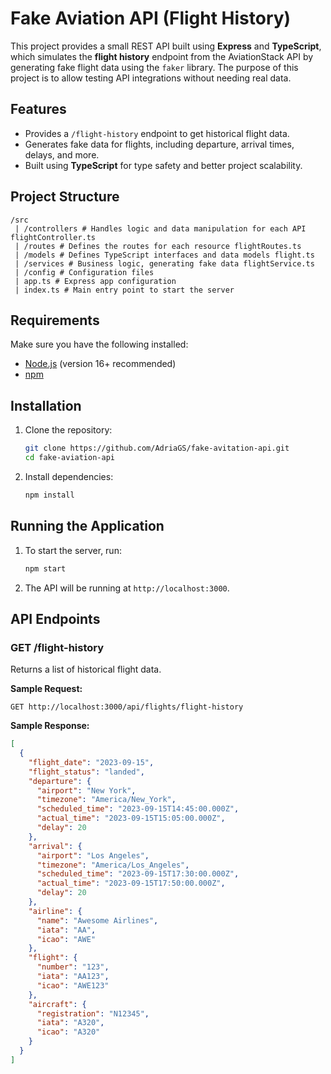 # Fake Aviation API (Flight History)

This project provides a small REST API built using **Express** and **TypeScript**, which simulates the **flight history** endpoint from the AviationStack API by generating fake flight data using the `faker` library. The purpose of this project is to allow testing API integrations without needing real data.

## Features

- Provides a `/flight-history` endpoint to get historical flight data.
- Generates fake data for flights, including departure, arrival times, delays, and more.
- Built using **TypeScript** for type safety and better project scalability.

## Project Structure

```
/src 
 | /controllers # Handles logic and data manipulation for each API flightController.ts 
 | /routes # Defines the routes for each resource flightRoutes.ts 
 | /models # Defines TypeScript interfaces and data models flight.ts 
 | /services # Business logic, generating fake data flightService.ts 
 | /config # Configuration files 
 | app.ts # Express app configuration 
 | index.ts # Main entry point to start the server
 ```

 ## Requirements

Make sure you have the following installed:

- [Node.js](https://nodejs.org/) (version 16+ recommended)
- [npm](https://www.npmjs.com/)

## Installation

1. Clone the repository:
    ```bash
    git clone https://github.com/AdriaGS/fake-avitation-api.git
    cd fake-aviation-api
    ```

2. Install dependencies:
    ```bash
    npm install
    ```

## Running the Application

1. To start the server, run:

    ```bash
    npm start
    ```

2. The API will be running at `http://localhost:3000`.

## API Endpoints

### GET /flight-history

Returns a list of historical flight data.

**Sample Request:**

```
GET http://localhost:3000/api/flights/flight-history
```

**Sample Response:**

```json
[
  {
    "flight_date": "2023-09-15",
    "flight_status": "landed",
    "departure": {
      "airport": "New York",
      "timezone": "America/New_York",
      "scheduled_time": "2023-09-15T14:45:00.000Z",
      "actual_time": "2023-09-15T15:05:00.000Z",
      "delay": 20
    },
    "arrival": {
      "airport": "Los Angeles",
      "timezone": "America/Los_Angeles",
      "scheduled_time": "2023-09-15T17:30:00.000Z",
      "actual_time": "2023-09-15T17:50:00.000Z",
      "delay": 20
    },
    "airline": {
      "name": "Awesome Airlines",
      "iata": "AA",
      "icao": "AWE"
    },
    "flight": {
      "number": "123",
      "iata": "AA123",
      "icao": "AWE123"
    },
    "aircraft": {
      "registration": "N12345",
      "iata": "A320",
      "icao": "A320"
    }
  }
]
```
